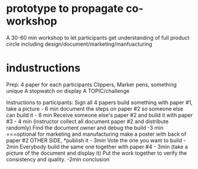 # prototype to propagate co-workshop
A 30-60 min workshop to let participants get understanding of full product circle including design/document/marketing/manfuacturing

# industructions
Prep:
	4 paper for each participants
	Clippers, Marker pens, something unique
	A stopwatch on display
	A TOPIC/challenge

Instructions to participants:
	Sign all 4 papers 
	build something with paper #1, take a picture - 6 min
	document the steps on paper #2 so someone else can build it - 6 min
	Receive someone else's paper #2 and build it with paper #3 - 4 min
	(instructor collect all document paper #2 and distribute randomly)
	Find the document owner and debug the build -3 min
===optional for marketing and manufacturing
	make a poster with back of paper #2 OTHER SIDE, *publish it - 3min
	Vote the one you want to build - 2min
	Everybody build the same one together with paper #4 - 3min 
	(take a picture of the document and display it)
	Put the work together to verify the consistency and quality. -2min
	conclusion

